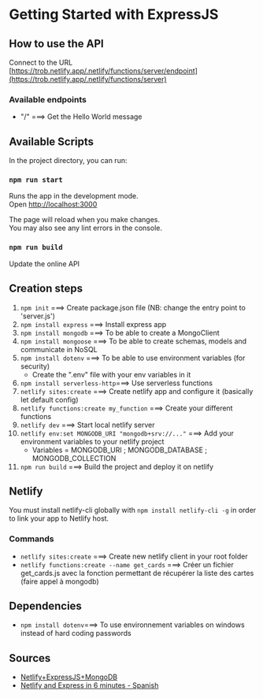 # Getting Started with ExpressJS

## How to use the API

Connect to the URL [https://trob.netlify.app/.netlify/functions/server/endpoint](https://trob.netlify.app/.netlify/functions/server)

### Available endpoints

- "/" ===> Get the Hello World message

## Available Scripts

In the project directory, you can run:

### `npm run start`

Runs the app in the development mode.\
Open [http://localhost:3000](http://localhost:3000)

The page will reload when you make changes.\
You may also see any lint errors in the console.

### `npm run build`

Update the online API

## Creation steps

1. `npm init` ===> Create package.json file (NB: change the entry point to 'server.js')
2. `npm install express` ===> Install express app
3. `npm install mongodb` ===> To be able to create a MongoClient
4. `npm install mongoose` ===> To be able to create schemas, models and communicate in NoSQL
5. `npm install dotenv` ===> To be able to use environment variables (for security)
   - Create the ".env" file with your env variables in it
6. `npm install serverless-http`===> Use serverless functions
7. `netlify sites:create` ===> Create netlify app and configure it (basically let default config)
8. `netlify functions:create my_function` ===> Create your different functions
9. `netlify dev` ===> Start local netlify server
10. `netlify env:set MONGODB_URI "mongodb+srv://..."` ===> Add your environment variables to your netlify project
    - Variables = MONGODB_URI ; MONGODB_DATABASE ; MONGODB_COLLECTION
11. `npm run build` ===> Build the project and deploy it on netlify

## Netlify

You must install netlify-cli globally with `npm install netlify-cli -g` in order to link your app to Netlify host.

### Commands

- `netlify sites:create` ===> Create new netlify client in your root folder
- `netlify functions:create --name get_cards` ===> Créer un fichier get_cards.js avec la fonction permettant de récupérer la liste des cartes (faire appel à mongodb)

## Dependencies

- `npm install dotenv`===> To use environnement variables on windows instead of hard coding passwords

## Sources

- [Netlify+ExpressJS+MongoDB](https://www.youtube.com/watch?v=T0QS64-laHE)
- [Netlify and Express in 6 minutes - Spanish](https://www.youtube.com/watch?v=69Uw-Is4-hE)
